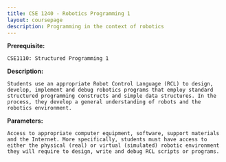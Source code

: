 ```yaml
---
title: CSE 1240 - Robotics Programming 1
layout: coursepage
description: Programming in the context of robotics
---
```

    
**Prerequisite:**

    CSE1110: Structured Programming 1

**Description:**

    Students use an appropriate Robot Control Language (RCL) to design, develop, implement and debug robotics programs that employ standard structured programming constructs and simple data structures. In the process, they develop a general understanding of robots and the robotics environment.

**Parameters:**

    Access to appropriate computer equipment, software, support materials and the Internet. More specifically, students must have access to either the physical (real) or virtual (simulated) robotic environment they will require to design, write and debug RCL scripts or programs.
